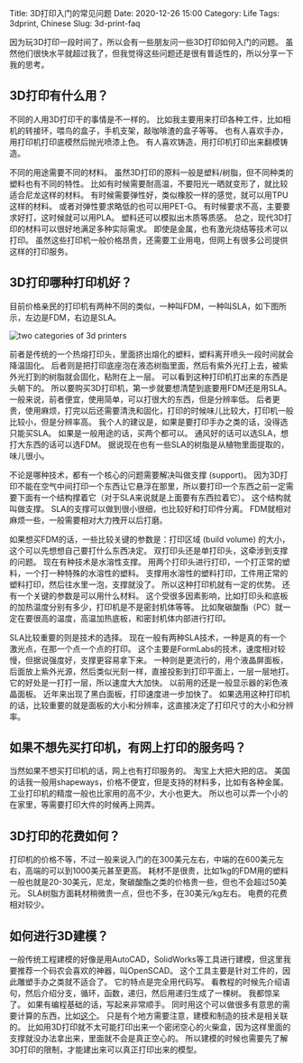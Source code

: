 Title: 3D打印入门的常见问题
Date: 2020-12-26 15:00
Category: Life
Tags: 3dprint, Chinese
Slug: 3d-print-faq

因为玩3D打印一段时间了，所以会有一些朋友问一些3D打印如何入门的问题。
虽然他们很快水平就超过我了，但我觉得这些问题还是很有普适性的，所以分享一下我的思考。

## 3D打印有什么用？

不同的人用3D打印干的事情是不一样的。
比如我主要用来打印各种工件，比如相机的转接环，喂鸟的盒子，手机支架，敲咖啡渣的盒子等等。
也有人喜欢手办，用打印机打印底模然后抛光喷漆上色。
有人喜欢铸造，用打印机打印出来翻模铸造。

不同的用途需要不同的材料。
虽然3D打印的原料一般是塑料/树脂，但不同种类的塑料也有不同的特性。
比如有时候需要耐高温，不要阳光一晒就变形了，就比较适合尼龙这样的材料。
有时候需要弹性好，类似橡胶一样的感觉，就可以用TPU这样的材料。
或者对弹性要求略低的也可以用PET-G。
有时候要求不高，主要要求好打，这时候就可以用PLA。
塑料还可以模拟出木质等质感。
总之，现代3D打印的材料可以很好地满足多种实际需求。
即使是金属，也有激光烧结等技术可以打印。
虽然这些打印机一般价格昂贵，还需要工业用电，但网上有很多公司提供这样的打印服务。

## 3D打印哪种打印机好？

目前价格亲民的打印机有两种不同的类似，一种叫FDM，一种叫SLA，如下图所示，左边是FDM，右边是SLA。

![two categories of 3d printers](/images/3d-printer-models.jpg)

前者是传统的一个热熔打印头，里面挤出熔化的塑料，塑料离开喷头一段时间就会降温固化。
后者则是把打印底座泡在液态树脂里面，然后有紫外光打上去，被紫外光打到的树脂就会固化，粘附在上一层。
可以看到这种打印机打出来的东西是头朝下的。
所以要购买3D打印机，第一步就要想清楚到底要用FDM还是用SLA。
一般来说，前者便宜，使用简单，可以打很大的东西，但是分辨率低。
后者更贵，使用麻烦，打完以后还需要清洗和固化，打印的时候味儿比较大，打印机一般比较小，但是分辨率高。
我个人的建议是，如果是要打印手办之类的话，没得选只能买SLA。
如果是一般用途的话，买两个都可以。
通风好的话可以选SLA，想打大东西的话可以选FDM。
据说现在也有一些SLA的树脂是从植物里面提取的，味儿很小。

不论是哪种技术，都有一个核心的问题需要解决叫做支撑 (support)。
因为3D打印不能在空气中间打印一个东西让它悬浮在那里，所以要打印一个东西之前一定需要下面有一个结构撑着它（对于SLA来说就是上面要有东西拉着它）。
这个结构就叫做支撑。
SLA的支撑可以做到很小很细，也比较好和打印件分离。
FDM就相对麻烦一些，一般需要相对大力拽开以后打磨。

如果想买FDM的话，一些比较关键的参数是：打印区域 (build volume) 的大小，这个可以先想想自己要打什么东西决定。
双打印头还是单打印头，这牵涉到支撑的问题。
现在有种技术是水溶性支撑。
用两个打印头进行打印，一个打正常的塑料，一个打一种特殊的水溶性的塑料。
支撑用水溶性的塑料打印，工件用正常的塑料打印，然后往水里一泡，支撑就没了。
所以这种打印机就有一定的优势。
还有一个关键的参数是可以用什么材料。
这个受很多因素影响，比如打印头和底板的加热温度分别有多少，打印机是不是密封机体等等。
比如聚碳酸酯（PC）就一定在要很高的温度，高温加热底板，和密封机体内部进行打印。

SLA比较重要的则是技术的选择。
现在一般有两种SLA技术，一种是真的有一个激光点，在那一个点一个点的打印。
这个主要是FormLabs的技术，速度相对较慢，但据说强度好，支撑更容易拿下来。
一种则是更流行的，用个液晶屏面板，后面放上紫外光源，然后类似光刻一样，直接投影到打印平面上，一层一层地打。
它的好处是一打打一层，所以速度大大加快。
以前用的还是一般显示器的彩色液晶面板。
近年来出现了黑白面板，打印速度进一步加快了。
如果选用这种打印机的话，比较重要的就是面板的大小和分辨率，这直接决定了打印尺寸的大小和分辨率。

## 如果不想先买打印机，有网上打印的服务吗？

当然如果不想买打印机的话，网上也有打印服务的。
淘宝上大把大把的店。
美国的话我一般用shapeways，价格不便宜，但是支持的材料多，比如有各种金属。
工业打印机的精度一般也比家用的高不少，大小也更大。
所以也可以弄一个小的在家里，等需要打印大件的时候再上网弄。

## 3D打印的花费如何？

打印机的价格不等，不过一般来说入门的在300美元左右，中端的在600美元左右，高端的可以到1000美元甚至更高。
耗材不是很贵，比如1kg的FDM用的塑料一般也就是20-30美元，尼龙，聚碳酸酯之类的价格贵一些，但也不会超过50美元。
SLA树脂方面耗材稍微贵一点，但也不多，在30美元/kg左右。
电费的花费相对较少。

## 如何进行3D建模？

一般传统工程建模的好像是用AutoCAD，SolidWorks等工具进行建模，但这里我要推荐一个码农会喜欢的神器，叫OpenSCAD。
这个工具主要是针对工件的，因此雕塑手办之类就不适合了。
它的特点是完全用代码写。
看教程的时候先介绍语句，然后介绍分支，循环，函数，递归，然后用递归生成了一棵树。
我都惊呆了。
如果有编程基础的话，写起来非常顺手。
同时用这个可以做很多有意思的需要计算的东西，比如[这个](https://www.bilibili.com/video/BV1n7411J7hq)。
只是有个地方需要注意，建模和制造的技术是相关联的。
比如用3D打印就不太可能打印出来一个密闭空心的火柴盒，因为这样里面的支撑就没办法拿出来，里面就不会是真正空心的。
所以建模的时候也需要先了解3D打印的限制，才能建出来可以真正打印出来的模型。
